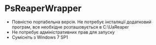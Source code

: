 # PsReaperWrapper
- Повністю портабельна версія. Не потребує інсталяції додатковий програм, все необхідне розташовується в C:\UaReaper
- Не потребує адміністративних прав для запуску
- Сумісніть з Windows 7 SP1
